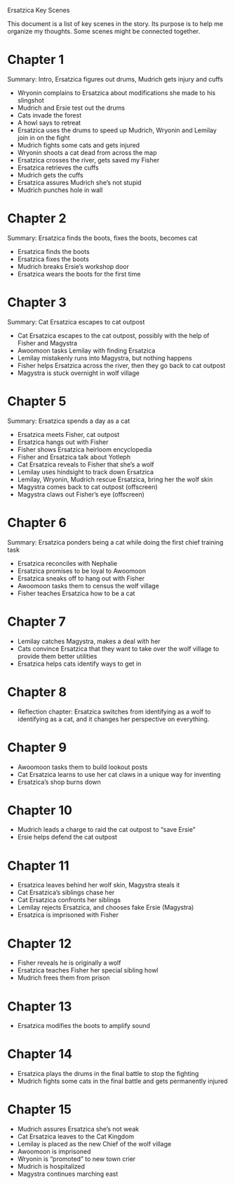 Ersatzica Key Scenes

This document is a list of key scenes in the story. Its purpose is to help me organize my thoughts. Some scenes might be connected together.

# Chapter 1

Summary: Intro, Ersatzica figures out drums, Mudrich gets injury and cuffs

-   Wryonin complains to Ersatzica about modifications she made to his slingshot
-   Mudrich and Ersie test out the drums
-   Cats invade the forest
-   A howl says to retreat
-   Ersatzica uses the drums to speed up Mudrich, Wryonin and Lemilay join in on the fight
-   Mudrich fights some cats and gets injured
-   Wryonin shoots a cat dead from across the map
-   Ersatzica crosses the river, gets saved my Fisher
-   Ersatzica retrieves the cuffs
-   Mudrich gets the cuffs
-   Ersatzica assures Mudrich she’s not stupid
-   Mudrich punches hole in wall

# Chapter 2

Summary: Ersatzica finds the boots, fixes the boots, becomes cat

-   Ersatzica finds the boots
-   Ersatzica fixes the boots
-   Mudrich breaks Ersie’s workshop door
-   Ersatzica wears the boots for the first time

# Chapter 3

Summary: Cat Ersatzica escapes to cat outpost

-   Cat Ersatzica escapes to the cat outpost, possibly with the help of Fisher and Magystra
-   Awoomoon tasks Lemilay with finding Ersatzica
-   Lemilay mistakenly runs into Magystra, but nothing happens
-   Fisher helps Ersatzica across the river, then they go back to cat outpost
-   Magystra is stuck overnight in wolf village

# Chapter 5

Summary: Ersatzica spends a day as a cat

-   Ersatzica meets Fisher, cat outpost
-   Ersatzica hangs out with Fisher
-   Fisher shows Ersatzica heirloom encyclopedia
-   Fisher and Ersatzica talk about Yotleph
-   Cat Ersatzica reveals to Fisher that she’s a wolf
-   Lemilay uses hindsight to track down Ersatzica
-   Lemilay, Wryonin, Mudrich rescue Ersatzica, bring her the wolf skin
-   Magystra comes back to cat outpost (offscreen)
-   Magystra claws out Fisher’s eye (offscreen)

# Chapter 6

Summary: Ersatzica ponders being a cat while doing the first chief training task

-   Ersatzica reconciles with Nephalie
-   Ersatzica promises to be loyal to Awoomoon
-   Ersatzica sneaks off to hang out with Fisher
-   Awoomoon tasks them to census the wolf village
-   Fisher teaches Ersatzica how to be a cat

# Chapter 7

-   Lemilay catches Magystra, makes a deal with her
-   Cats convince Ersatzica that they want to take over the wolf village to provide them better utilities
-   Ersatzica helps cats identify ways to get in

# Chapter 8

-   Reflection chapter: Ersatzica switches from identifying as a wolf to identifying as a cat, and it changes her perspective on everything.

# Chapter 9

-   Awoomoon tasks them to build lookout posts
-   Cat Ersatzica learns to use her cat claws in a unique way for inventing
-   Ersatzica’s shop burns down

# Chapter 10

-   Mudrich leads a charge to raid the cat outpost to “save Ersie”
-   Ersie helps defend the cat outpost

# Chapter 11

-   Ersatzica leaves behind her wolf skin, Magystra steals it
-   Cat Ersatzica’s siblings chase her
-   Cat Ersatzica confronts her siblings
-   Lemilay rejects Ersatzica, and chooses fake Ersie (Magystra)
-   Ersatzica is imprisoned with Fisher

# Chapter 12

-   Fisher reveals he is originally a wolf
-   Ersatzica teaches Fisher her special sibling howl
-   Mudrich frees them from prison

# Chapter 13

-   Ersatzica modifies the boots to amplify sound

# Chapter 14

-   Ersatzica plays the drums in the final battle to stop the fighting
-   Mudrich fights some cats in the final battle and gets permanently injured

# Chapter 15

-   Mudrich assures Ersatzica she’s not weak
-   Cat Ersatzica leaves to the Cat Kingdom
-   Lemilay is placed as the new Chief of the wolf village
-   Awoomoon is imprisoned
-   Wryonin is “promoted” to new town crier
-   Mudrich is hospitalized
-   Magystra continues marching east
